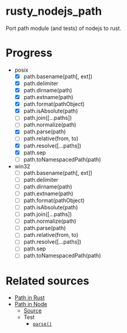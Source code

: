 # rusty_nodejs_path
Port path module (and tests) of nodejs to rust.

# Progress

- posix
  - [x] path.basename(path[, ext])
  - [x] path.delimiter
  - [x] path.dirname(path)
  - [x] path.extname(path)
  - [x] path.format(pathObject)
  - [x] path.isAbsolute(path)
  - [ ] path.join([...paths])
  - [ ] path.normalize(path)
  - [x] path.parse(path)
  - [ ] path.relative(from, to)
  - [x] path.resolve([...paths])
  - [x] path.sep
  - [ ] path.toNamespacedPath(path)
- win32
  - [ ] path.basename(path[, ext])
  - [ ] path.delimiter
  - [ ] path.dirname(path)
  - [ ] path.extname(path)
  - [ ] path.format(pathObject)
  - [ ] path.isAbsolute(path)
  - [ ] path.join([...paths])
  - [ ] path.normalize(path)
  - [ ] path.parse(path)
  - [ ] path.relative(from, to)
  - [ ] path.resolve([...paths])
  - [ ] path.sep
  - [ ] path.toNamespacedPath(path)

# Related sources

- [Path in Rust](https://doc.rust-lang.org/std/path/index.html)
- [Path in Node](https://nodejs.org/docs/latest-v16.x/api/path.html#path)
  - [Source](https://github.com/nodejs/node/blob/master/lib/path.js)
  - Test
    - [`parse()`](https://github.com/nodejs/node/blob/master/test/parallel/test-path-parse-format.js)